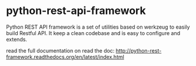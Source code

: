 python-rest-api-framework
=========================

Python REST API framework is a set of utilities based on werkzeug to easily build Restful API.
It keep a clean codebase and is easy to configure and extends.

read the full documentation on read the doc: http://python-rest-framework.readthedocs.org/en/latest/index.html
